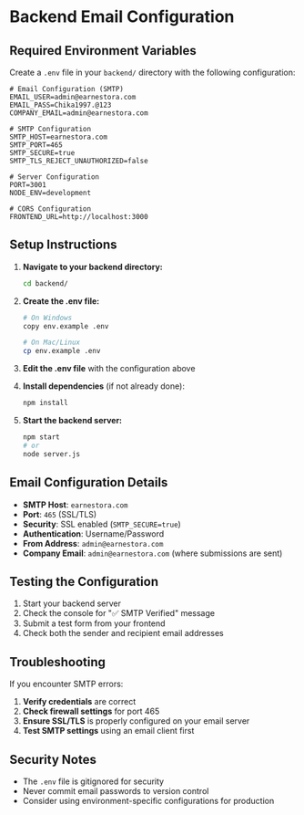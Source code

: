 # Backend Email Configuration

## Required Environment Variables

Create a `.env` file in your `backend/` directory with the following configuration:

```env
# Email Configuration (SMTP)
EMAIL_USER=admin@earnestora.com
EMAIL_PASS=Chika1997.@123
COMPANY_EMAIL=admin@earnestora.com

# SMTP Configuration
SMTP_HOST=earnestora.com
SMTP_PORT=465
SMTP_SECURE=true
SMTP_TLS_REJECT_UNAUTHORIZED=false

# Server Configuration
PORT=3001
NODE_ENV=development

# CORS Configuration
FRONTEND_URL=http://localhost:3000
```

## Setup Instructions

1. **Navigate to your backend directory:**
   ```bash
   cd backend/
   ```

2. **Create the .env file:**
   ```bash
   # On Windows
   copy env.example .env
   
   # On Mac/Linux
   cp env.example .env
   ```

3. **Edit the .env file** with the configuration above

4. **Install dependencies** (if not already done):
   ```bash
   npm install
   ```

5. **Start the backend server:**
   ```bash
   npm start
   # or
   node server.js
   ```

## Email Configuration Details

- **SMTP Host**: `earnestora.com`
- **Port**: `465` (SSL/TLS)
- **Security**: SSL enabled (`SMTP_SECURE=true`)
- **Authentication**: Username/Password
- **From Address**: `admin@earnestora.com`
- **Company Email**: `admin@earnestora.com` (where submissions are sent)

## Testing the Configuration

1. Start your backend server
2. Check the console for "✅ SMTP Verified" message
3. Submit a test form from your frontend
4. Check both the sender and recipient email addresses

## Troubleshooting

If you encounter SMTP errors:

1. **Verify credentials** are correct
2. **Check firewall settings** for port 465
3. **Ensure SSL/TLS** is properly configured on your email server
4. **Test SMTP settings** using an email client first

## Security Notes

- The `.env` file is gitignored for security
- Never commit email passwords to version control
- Consider using environment-specific configurations for production
